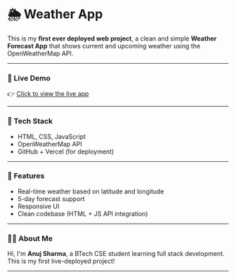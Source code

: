 # 🌦️ Weather App

This is my **first ever deployed web project**, a clean and simple **Weather Forecast App** that shows current and upcoming weather using the OpenWeatherMap API.

---

### 🚀 Live Demo  
👉 [Click to view the live app](https://weather-ozo962h6f-anuj-sharmas-projects-8ef045ad.vercel.app)

---

### 🔧 Tech Stack
- HTML, CSS, JavaScript
- OpenWeatherMap API
- GitHub + Vercel (for deployment)

---

### 📌 Features
- Real-time weather based on latitude and longitude
- 5-day forecast support
- Responsive UI
- Clean codebase (HTML + JS API integration)

---

### 🧑‍💻 About Me
Hi, I'm **Anuj Sharma**, a BTech CSE student learning full stack development.  
This is my first live-deployed project!

---
